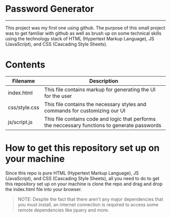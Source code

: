 # Password Generator
---
This project was my first one using github. The purpose of this small project was to get familiar with github as well as brush up on some technical skills using the technology stack of HTML (Hypertext Markup Language), JS (JavaScript), and CSS (Cascading Style Sheets).

# Contents
| Filename | Description |
| -------- | ----------- |
| index.html | This file contains markup for generating the UI for the user | 
| css/style.css | This file contains the necessary styles and commands for customizing our UI |
| js/script.js | This file contains code and logic that performs the neccessary functions to generate passwords |

# How to get this repository set up on your machine

Since this repo is pure HTML (Hypertext Markup Language), JS (JavaScript), and CSS (Cascading Style Sheets), all you need to do to get this repository set up on your machine is clone the repo and drag and drop the index.html file into your browser.

> NOTE: Despite the fact that there aren't any major dependencies that you must install, an internet connection is required to access some remote dependencies like jquery and more.
